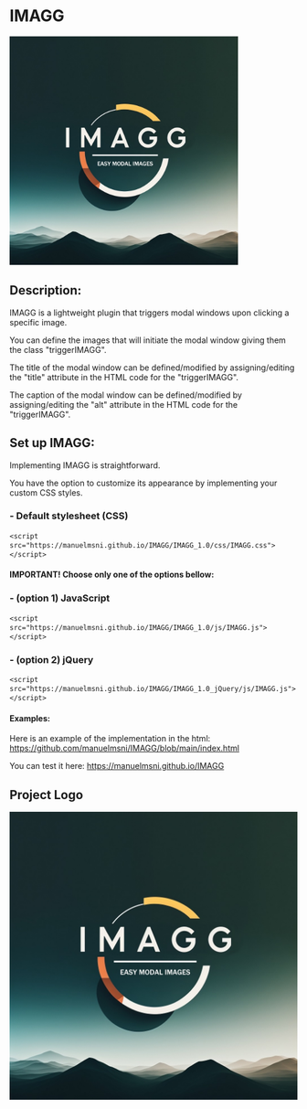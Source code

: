 # IMAGG

<img src="https://github.com/manuelmsni/IMAGG/blob/main/IMAGG.jpg?raw=true" style="max-width: 400px; margin: 0 auto">

## Description:
IMAGG is a lightweight plugin that triggers modal windows upon clicking a specific image.

You can define the images that will initiate the modal window giving them the class "triggerIMAGG".

The title of the modal window can be defined/modified by assigning/editing the "title" attribute in the HTML code for the "triggerIMAGG".

The caption of the modal window can be defined/modified by assigning/editing the "alt" attribute in the HTML code for the "triggerIMAGG".

        
## Set up IMAGG:
Implementing IMAGG is straightforward.

You have the option to customize its appearance by implementing your custom CSS styles.

###   - Default stylesheet (CSS)
    <script src="https://manuelmsni.github.io/IMAGG/IMAGG_1.0/css/IMAGG.css"></script>

#### IMPORTANT! Choose only one of the options bellow:

###   - (option 1) JavaScript
    <script src="https://manuelmsni.github.io/IMAGG/IMAGG_1.0/js/IMAGG.js"></script>

###   - (option 2) jQuery
    <script src="https://manuelmsni.github.io/IMAGG/IMAGG_1.0_jQuery/js/IMAGG.js"></script>
    
#### Examples:
    
Here is an example of the implementation in the html:
https://github.com/manuelmsni/IMAGG/blob/main/index.html

You can test it here:
https://manuelmsni.github.io/IMAGG

## Project Logo
![alt IMAGG logo](https://github.com/manuelmsni/IMAGG/blob/main/IMAGG.jpg?raw=true)
